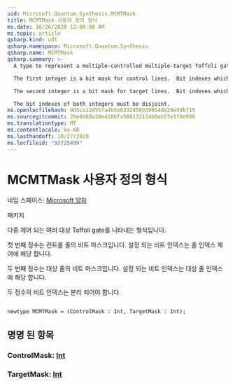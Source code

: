 ```yaml
---
uid: Microsoft.Quantum.Synthesis.MCMTMask
title: MCMTMask 사용자 정의 형식
ms.date: 10/26/2020 12:00:00 AM
ms.topic: article
qsharp.kind: udt
qsharp.namespace: Microsoft.Quantum.Synthesis
qsharp.name: MCMTMask
qsharp.summary: >-
  A type to represent a multiple-controlled multiple-target Toffoli gate.

  The first integer is a bit mask for control lines.  Bit indexes which are set correspond to control line indexes.

  The second integer is a bit mask for target lines.  Bit indexes which are set correspond to target line indexes.

  The bit indexes of both integers must be disjoint.
ms.openlocfilehash: 0d3ca12d55fa4b5e8332d50939954de29e39b715
ms.sourcegitcommit: 29e0d88a30e4166fa580132124b0eb57e1f0e986
ms.translationtype: MT
ms.contentlocale: ko-KR
ms.lasthandoff: 10/27/2020
ms.locfileid: "92725499"
---
```

# <a name="mcmtmask-user-defined-type"></a>MCMTMask 사용자 정의 형식

네임 스페이스: [Microsoft 양자](xref:Microsoft.Quantum.Synthesis)

패키지 [](https://nuget.org/packages/)


다중 제어 되는 여러 대상 Toffoli gate를 나타내는 형식입니다.

첫 번째 정수는 컨트롤 줄의 비트 마스크입니다.  설정 되는 비트 인덱스는 줄 인덱스 제어에 해당 합니다.

두 번째 정수는 대상 줄의 비트 마스크입니다.  설정 되는 비트 인덱스는 대상 줄 인덱스에 해당 합니다.

두 정수의 비트 인덱스는 분리 되어야 합니다.

```qsharp

newtype MCMTMask = (ControlMask : Int, TargetMask : Int);
```



## <a name="named-items"></a>명명 된 항목

### <a name="controlmask--int"></a>ControlMask: [Int](xref:microsoft.quantum.lang-ref.int)


### <a name="targetmask--int"></a>TargetMask: [Int](xref:microsoft.quantum.lang-ref.int)

